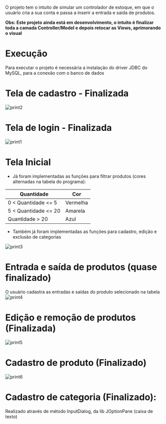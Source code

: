 O projeto tem o intuito de simular um controlador de estoque, em que o usuário cria a sua conta e passa a inserir a entrada e saída de produtos.  

  
**Obs: Este projeto ainda está em desenvolvimento, o intuito é finalizar toda a camada Controller/Model e depois retocar as Views, aprimorando o visual**

# Execução
Para executar o projeto é necessária a instalação do driver JDBC do MySQL, para a conexão com o banco de dados

# Tela de cadastro - Finalizada
![print2](https://user-images.githubusercontent.com/56837996/90291368-21922100-de56-11ea-8942-d22bc5983bba.png)

# Tela de login - Finalizada
![print1](https://user-images.githubusercontent.com/56837996/90291260-e859b100-de55-11ea-8828-35e96530c0b6.png)

# Tela Inicial
- Já foram implementadas as funções para filtrar produtos (cores alternadas na tabela do programa):

| Quantidade           |     Cor       |
| -------------------- | ------------- |
| 0 < Quantidade <= 5  |   Vermelha    |
| 5 < Quantidade <= 20 |    Amarela    |
|    Quantidade > 20   |     Azul      |

- Também já foram implementadas as funções para cadastro, edição e exclusão de categorias

![print3](https://user-images.githubusercontent.com/56837996/90291450-5605dd00-de56-11ea-9d37-5d7664ff9ad5.png)

# Entrada e saída de produtos (quase finalizado)
O usuário cadastra as entradas e saídas do produto selecionado na tabela
![print4](https://user-images.githubusercontent.com/56837996/90292802-01b02c80-de59-11ea-9e4d-725e225cae88.png)

# Edição e remoção de produtos (Finalizada)
![print5](https://user-images.githubusercontent.com/56837996/90292875-2d331700-de59-11ea-947c-bd398cd36d37.png)

# Cadastro de produto (Finalizado)
![print6](https://user-images.githubusercontent.com/56837996/90293083-a6cb0500-de59-11ea-95d4-9b1adbcb19e8.png)

# Cadastro de categoria (Finalizado):
Realizado através de método InputDialog, da lib JOptionPane (caixa de texto)






